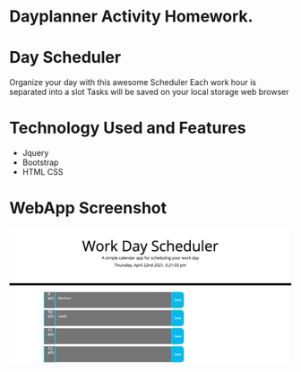 # Dayplanner Activity Homework. 
# Day Scheduler 
Organize your day with this awesome Scheduler 
Each work hour is separated into a slot
Tasks will be saved on your local storage web browser

# Technology Used and Features

* Jquery 
* Bootstrap
* HTML CSS 

# WebApp Screenshot
![Screenshot](Screenshot.png)
